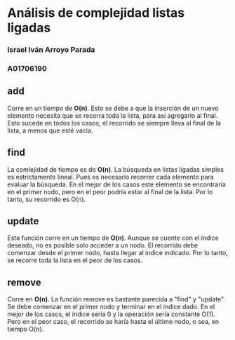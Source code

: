 # Análisis de complejidad listas ligadas
### Israel Iván Arroyo Parada 
### A01706190
## add
Corre en un tiempo de **O(n)**. Esto se debe a que la inserción de un nuevo elemento necesita que se recorra toda la lista, para así agregarlo al final. Esto sucede en todos los casos, el recorrido se siempre lleva al final de la lista, a menos que esté vacía.
## find
La comlejidad de tiempo es de **O(n)**. La búsqueda en listas ligadas simples es estrictamente lineal. Pues es necesario recorrer cada elemento para evaluar la búsqueda. En el mejor de los casos este elemento se encontraría en el primer nodo, pero en el peor podría estar al final de la lista. Por lo tanto, su recorrido es O(n).
## update
Esta función corre en un tiempo de  **O(n)**. Aunque se cuente con el índice deseado, no es posible solo acceder a un nodo. El recorrido debe comenzar desde el primer nodo, hasta llegar al indice indicado. Por lo tanto, se recorre toda la lista en el peor de los casos.
## remove
Corre en **O(n)**. La función remove es bastante parecida a "find" y "update". Se debe comenzar en el primer nodo y terminar en el indice dado. En el mejor de los casos, el índice sería 0 y la operación sería constante O(1). Pero en el peor caso, el recorrido se haría hasta el último nodo, o sea, en tiempo O(n).
